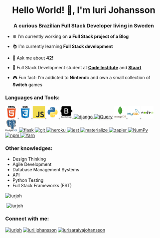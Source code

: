 <h1 align="center">Hello World! 👋, I'm Iuri Johansson</h1>
<h3 align="center">A curious Brazilian Full Stack Developer living in Sweden</h3>

<!-- <p align="center"> <a href="https://github.com/ryo-ma/github-profile-trophy"><img src="https://github-profile-trophy.vercel.app/?username=iurjoh" alt="iurjoh" /></a> </p> -->

- ⚙️ I’m currently working on **a Full Stack project of a Blog**

- 📚 I’m currently learning **Full Stack development**

- 💬 Ask me about **42!**

- 🧰 Full Stack Development student at **[Code Institute](https://codeinstitute.net/)** and **[Staart](https://staart.com//)**

- 🎮 Fun fact: I'm addicted to **Nintend**o and own a small collection of **Switch** games

<div>
  <h3 align="left">Languages and Tools:</h3>
    <p align="left"> <a href="https://www.w3.org/html/" title="HTML5" target="_blank" rel="noreferrer"> <img src="https://raw.githubusercontent.com/devicons/devicon/master/icons/html5/html5-original-wordmark.svg" alt="html5" width="40" height="40"/> </a> <a href="https://www.w3schools.com/css/" title="CSS3" target="_blank" rel="noreferrer"> <img src="https://raw.githubusercontent.com/devicons/devicon/master/icons/css3/css3-original-wordmark.svg" alt="css3" width="40" height="40"/> </a> <a href="https://developer.mozilla.org/en-US/docs/Web/JavaScript" title="JavaScript" target="_blank" rel="noreferrer"> <img src="https://raw.githubusercontent.com/devicons/devicon/master/icons/javascript/javascript-original.svg" alt="javascript" width="40" height="40"/> </a> <a href="https://www.python.org" title="Python" target="_blank" rel="noreferrer"> <img src="https://raw.githubusercontent.com/devicons/devicon/master/icons/python/python-original.svg" alt="python" width="40" height="40"/> </a> <a href="https://getbootstrap.com" title="Bootstrap" target="_blank" rel="noreferrer"> <img src="https://raw.githubusercontent.com/devicons/devicon/master/icons/bootstrap/bootstrap-plain-wordmark.svg" alt="bootstrap" width="40" height="40"/> </a> <a href="https://www.djangoproject.com/" title="Django" target="_blank" rel="noreferrer"> <img src="https://cdn.worldvectorlogo.com/logos/django.svg" alt="django" width="40" height="40"/> <a href="https://jquery.com/" title="jQuery"><img src="https://github.com/get-icon/geticon/raw/master/icons/jquery-icon.svg" alt="jQuery" width="40px" height="40px"></a> <a href="https://www.mongodb.com/" title="MongoDB" target="_blank" rel="noreferrer"> <img src="https://raw.githubusercontent.com/devicons/devicon/master/icons/mongodb/mongodb-original-wordmark.svg" alt="mongodb" width="40" height="40"/> </a> <a href="https://www.mysql.com/" title="MySQL" target="_blank" rel="noreferrer"> <img src="https://raw.githubusercontent.com/devicons/devicon/master/icons/mysql/mysql-original-wordmark.svg" alt="mysql" width="40" height="40"/> </a> <a href="https://nodejs.org" title="NodeJS" target="_blank" rel="noreferrer"> <img src="https://raw.githubusercontent.com/devicons/devicon/master/icons/nodejs/nodejs-original-wordmark.svg" alt="nodejs" width="40" height="40"/> </a> <a href="https://www.postgresql.org" title="PostgreSQL" target="_blank" rel="noreferrer"> <img src="https://raw.githubusercontent.com/devicons/devicon/master/icons/postgresql/postgresql-original-wordmark.svg" alt="postgresql" width="40" height="40"/> </a> <a href="https://flask.palletsprojects.com/" title="Flask" target="_blank" rel="noreferrer"> <img src="https://www.vectorlogo.zone/logos/pocoo_flask/pocoo_flask-icon.svg" alt="flask" width="40" height="40"/> </a> <a href="https://git-scm.com/" title="Git" target="_blank" rel="noreferrer"> <img src="https://www.vectorlogo.zone/logos/git-scm/git-scm-icon.svg" alt="git" width="40" height="40"/> </a> <a href="https://heroku.com" title="Heroku" target="_blank" rel="noreferrer"> <img src="https://www.vectorlogo.zone/logos/heroku/heroku-icon.svg" alt="heroku" width="40" height="40"/> </a> <a href="https://jestjs.io" title="JestJS" target="_blank" rel="noreferrer"> <img src="https://www.vectorlogo.zone/logos/jestjsio/jestjsio-icon.svg" alt="jest" width="40" height="40"/> </a> <a href="https://materializecss.com/" title="Materialize" target="_blank" rel="noreferrer"> <img src="https://raw.githubusercontent.com/prplx/svg-logos/5585531d45d294869c4eaab4d7cf2e9c167710a9/svg/materialize.svg" alt="materialize" width="40" height="40"/> </a> <a href="https://zapier.com" title="Zapier" target="_blank" rel="noreferrer"> <img src="https://www.vectorlogo.zone/logos/zapier/zapier-icon.svg" alt="zapier" width="40" height="40"/> </a> <a href="https://numpy.org/" title="NumPy"><img src="https://github.com/get-icon/geticon/raw/master/icons/numpy-icon.svg" alt="NumPy" width="40px" height="40px"></a> <a href="https://www.npmjs.com/" title="npm"><img src="https://github.com/get-icon/geticon/raw/master/icons/npm.svg" alt="npm" width="40px" height="40px"> </a> <a href="https://yarnpkg.com/" title="Yarn"><img src="https://github.com/get-icon/geticon/raw/master/icons/yarn.svg" alt="Yarn" width="40px" height="40px"> </a> </p>
</div>

### Other knowledges:
- Design Thinking
- Agile Development
- Database Management Systems
- API
- Python Testing
- Full Stack Frameworks (FST)

<div>
  <a><img align="center" src="https://github-readme-stats.vercel.app/api/top-langs?username=iurjoh&show_icons=true&locale=en&layout=compact&theme=transparent" alt="iurjoh" /></a>

  <a>&nbsp;<img align="center" src="https://github-readme-stats.vercel.app/api?username=iurjoh&show_icons=true&locale=en&theme=transparent" alt="iurjoh" /></a>

<!--
  <a><img align="center" src="https://github-readme-streak-stats.herokuapp.com/?user=iurjoh&theme=transparent" alt="iurjoh" /> </a>
</div>

-->
 
<div>
  <h3 align="left">Connect with me:</h3>
    <p align="left">
      <a href="https://codepen.io/iurjoh" target="blank"><img align="center" src="https://raw.githubusercontent.com/rahuldkjain/github-profile-readme-generator/master/src/images/icons/Social/codepen.svg" alt="iurjoh" height="30" width="40" /></a>
    <!-- <a href="https://dev.to/iurjoh" target="blank"><img align="center" src="https://raw.githubusercontent.com/rahuldkjain/github-profile-readme-generator/master/src/images/icons/Social/devto.svg" alt="iurjoh" height="30" width="40" /></a> -->
      <a href="https://linkedin.com/in/iuri johansson" target="blank"><img align="center" src="https://raw.githubusercontent.com/rahuldkjain/github-profile-readme-generator/master/src/images/icons/Social/linked-in-alt.svg" alt="iuri johansson" height="30" width="40" /></a>
      <a href="https://instagram.com/iurisaraivajohansson" target="blank"><img align="center" src="https://raw.githubusercontent.com/rahuldkjain/github-profile-readme-generator/master/src/images/icons/Social/instagram.svg" alt="iurisaraivajohansson" height="30" width="40" /></a>
    </p>
</div>
